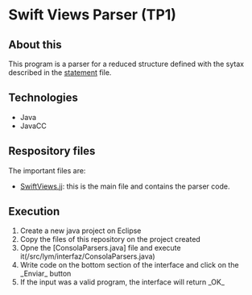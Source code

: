 # Swift Views Parser (TP1)

## About this

This program is a parser for a reduced structure defined with the sytax described in the [statement](/statement.pdf) file.

## Technologies

- Java
- JavaCC

## Respository files

  The important files are:

- [SwiftViews.jj](/src/SwiftViews.jj): this is the  main file and contains the parser code.

## Execution

<ol>
<li>Create a new java project on Eclipse</li>
<li>Copy the files of this repository on the project created</li>
<li>Opne the [ConsolaParsers.java] file and execute it(/src/lym/interfaz/ConsolaParsers.java)</li>
<li>Write code on the bottom section of the interface and click on the _Enviar_ button</li>
<li>If  the input was a valid program, the interface will return _OK_</li>
</ol>
